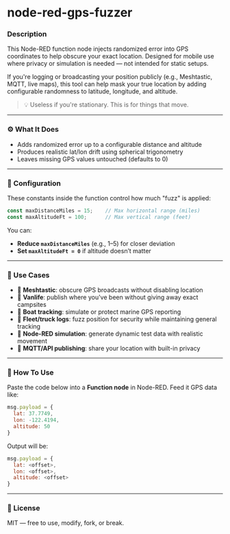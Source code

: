 # node-red-gps-fuzzer

### Description

This Node-RED function node injects randomized error into GPS coordinates to help obscure your exact location. Designed for mobile use where privacy or simulation is needed — not intended for static setups.

If you're logging or broadcasting your position publicly (e.g., Meshtastic, MQTT, live maps), this tool can help mask your true location by adding configurable randomness to latitude, longitude, and altitude.

> 💡 Useless if you're stationary. This is for things that move.

---

### ⚙️ What It Does

- Adds randomized error up to a configurable distance and altitude
- Produces realistic lat/lon drift using spherical trigonometry
- Leaves missing GPS values untouched (defaults to 0)

---

### 🔧 Configuration

These constants inside the function control how much "fuzz" is applied:

```javascript
const maxDistanceMiles = 15;    // Max horizontal range (miles)
const maxAltitudeFt = 100;      // Max vertical range (feet)
```

You can:
- **Reduce `maxDistanceMiles`** (e.g., 1–5) for closer deviation
- **Set `maxAltitudeFt = 0`** if altitude doesn’t matter

---

### 🧪 Use Cases

- 🔁 **Meshtastic**: obscure GPS broadcasts without disabling location
- 🚐 **Vanlife**: publish where you've been without giving away exact campsites
- 🚤 **Boat tracking**: simulate or protect marine GPS reporting
- 🚛 **Fleet/truck logs**: fuzz position for security while maintaining general tracking
- 🧪 **Node-RED simulation**: generate dynamic test data with realistic movement
- 🔐 **MQTT/API publishing**: share your location with built-in privacy

---

### 🚀 How To Use

Paste the code below into a **Function node** in Node-RED. Feed it GPS data like:

```javascript
msg.payload = {
  lat: 37.7749,
  lon: -122.4194,
  altitude: 50
}
```

Output will be:

```javascript
msg.payload = {
  lat: <offset>,
  lon: <offset>,
  altitude: <offset>
}
```

---

### 📜 License

MIT — free to use, modify, fork, or break.
